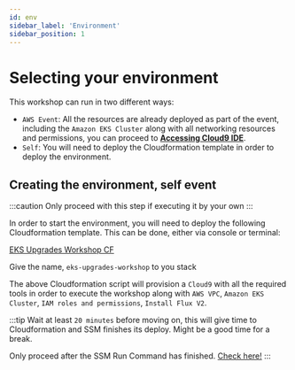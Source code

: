 ```yaml
---
id: env
sidebar_label: 'Environment'
sidebar_position: 1
---
```


# Selecting your environment

This workshop can run in two different ways:

- `AWS Event`: All the resources are already deployed as part of the event, including the `Amazon EKS Cluster` along with all networking resources and permissions, you can proceed to [**Accessing Cloud9 IDE**](./02-accessing-ide.md).
- `Self`: You will need to deploy the Cloudformation template in order to deploy the environment.

## Creating the environment, self event

:::caution
Only proceed with this step if executing it by your own
:::

In order to start the environment, you will need to deploy the following Cloudformation template. This can be done, either via console or terminal:

[EKS Upgrades Workshop CF](https://raw.githubusercontent.com/aws-samples/eks-cluster-upgrades-workshop/feat/workshop_v2/helpers/cloudformation-new-stack.yaml)

Give the name, `eks-upgrades-workshop` to you stack

The above Cloudformation script will provision a `Cloud9` with all the required tools in order to execute the workshop along with `AWS VPC`, `Amazon EKS Cluster`, `IAM roles and permissions`, `Install Flux V2`.

:::tip
Wait at least `20 minutes` before moving on, this will give time to Cloudformation and SSM finishes its deploy. Might be a good time for a break.

Only proceed after the SSM Run Command has finished. [Check here!](https://console.aws.amazon.com/systems-manager/run-command/executing-commands)
:::